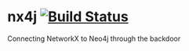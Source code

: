 # nx4j  [![Build Status](https://travis-ci.org/erickpeirson/nx4j.svg?branch=master)](https://travis-ci.org/erickpeirson/nx4j)
Connecting NetworkX to Neo4j through the backdoor

